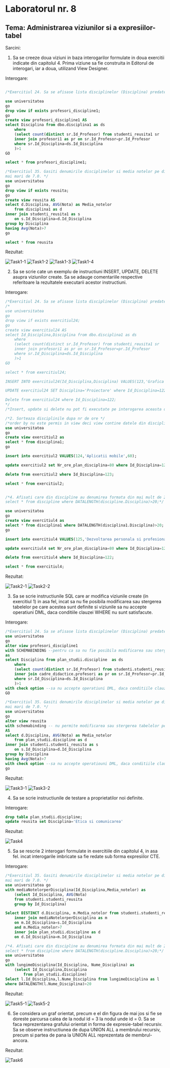 # Laboratorul nr. 8

## Tema: Administrarea viziunilor si a expresiilor-tabel


Sarcini:

1. Sa se creeze doua viziuni in baza interogarilor formulate in doua exercitii indicate din capitolul 4. 
Prima viziune sa fie construita in Editorul de interogari, iar a doua, utilizand View Designer.

Interogare:

``` sql

/*Exercitiul 24. Sa se afisase lista disciplinelor (Disciplina) predate de cel putin doi profesori. */

use universitatea 
go
drop view if exists profesori_discipline1;
go
create view profesori_discipline1 AS
select Disciplina from dbo.disciplina1 as ds 
	where 
	(select count(distinct sr.Id_Profesor) from studenti_reusita1 sr
	inner join profesori1 as pr on sr.Id_Profesor=pr.Id_Profesor
	where sr.Id_Disciplina=ds.Id_Disciplina
	)>1
GO

select * from profesori_discipline1;

/*Exercitiul 35. Gasiti denumirile disciplinelor si media notelor pe disciplina. Afisati numai disciplinele cu medii
mai mari de 7.0. */
use universitatea 
go
drop view if exists reusita;
go
create view reusita AS
select d.Disciplina, AVG(Nota) as Media_notelor 
	from disciplina1 as d
inner join studenti_reusita1 as s
	on s.Id_Disciplina=d.Id_Disciplina
group by Disciplina
having Avg(Nota)>7
go

select * from reusita
```

Rezultat:


![Task1-1](https://github.com/verasv81/DataBase/blob/master/Laboratory%208/images/Task-1(1).PNG)
![Task1-2](https://github.com/verasv81/DataBase/blob/master/Laboratory%208/images/Task-1(2).PNG)
![Task1-3](https://github.com/verasv81/DataBase/blob/master/Laboratory%208/images/Task-1(3).PNG)
![Task1-4](https://github.com/verasv81/DataBase/blob/master/Laboratory%208/images/Task-1(4).PNG)


2. Sa se scrie cate un exemplu de instructiuni INSERT, UPDATE, DELETE asupra viziunilor
create. Sa se adauge comentariile respective referitoare la rezultatele executarii acestor
instructiuni.

Interogare:
``` sql
/*Exercitiul 24. Sa se afisase lista disciplinelor (Disciplina) predate de cel putin doi profesori. */
/*
use universitatea 
go
drop view if exists exercitiul24;
go
create view exercitiul24 AS
select Id_Disciplina,Disciplina from dbo.disciplina1 as ds 
	where 
	(select count(distinct sr.Id_Profesor) from studenti_reusita1 sr
	inner join profesori1 as pr on sr.Id_Profesor=pr.Id_Profesor
	where sr.Id_Disciplina=ds.Id_Disciplina
	)>1
GO

select * from exercitiul24;

INSERT INTO exercitiul24(Id_Disciplina,Disciplina) VALUES(123,'Grafica')

UPDATE exercitiul24 SET Disciplina='Proiectare' where Id_Disciplina=122;

Delete from exercitiul24 where Id_Disciplina=122;
*/
/*Insert, update si delete nu pot fi executate pe interogarea aceasta deoarece este join, nu avem un singur tabel. */

/*2. Sorteaza disciplinile dupa nr de ore */
/*order by nu este permis in view deci view contine datele din discipline nesortate*/
use universitatea 
go
create view exercitiul2 as
select * from disciplina1;
go

insert into exercitiul2 VALUES(124,'Aplicatii mobile',60);

update exercitiul2 set Nr_ore_plan_disciplina=80 where Id_Disciplina=122;

delete from exercitiul2 where Id_Disciplina=123;

select * from exercitiul2;


/*4. Afisati care din discipline au denumirea formata din mai mult de 20 caractere
select * from discipline where DATALENGTH(discipline.Disciplina)>20;*/

use universitatea 
go
create view exercitiul4 as
select * from disciplina1 where DATALENGTH(disciplina1.Disciplina)>20;
go

insert into exercitiul4 VALUES(125,'Dezvoltarea personala si profesionala',70);

update exercitiul4 set Nr_ore_plan_disciplina=80 where Id_Disciplina=125;

delete from exercitiul4 where Id_Disciplina=122;

select * from exercitiul4;

```

Rezultat:


![Task2-1](https://github.com/verasv81/DataBase/blob/master/Laboratory%208/images/Task-2(1).PNG)
![Task2-2](https://github.com/verasv81/DataBase/blob/master/Laboratory%208/images/Task-2(2).PNG)


3. Sa se scrie instructiunile SQL care ar modifica viziunile create (in exercitiul 1) in asa fel, incat
sa nu fie posibila modificarea sau stergerea tabelelor pe care acestea sunt definite si viziunile
sa nu accepte operatiuni DML, daca conditiile clauzei WHERE nu sunt satisfacute.

Interogare:

``` sql
/*Exercitiul 24. Sa se afisase lista disciplinelor (Disciplina) predate de cel putin doi profesori. */
use universitatea
go
alter view profesori_discipline1
with SCHEMABINDING --pentru ca sa nu fie posibila modificarea sau stergerea tabelelor pe care acestea sunt definite
as
select Disciplina from plan_studii.discipline  as ds 
	where 
	(select count(distinct sr.Id_Profesor) from studenti.studenti_reusita sr
	inner join cadre_didactice.profesori as pr on sr.Id_Profesor=pr.Id_Profesor
	where sr.Id_Disciplina=ds.Id_Disciplina
	)>1
with check option --sa nu accepte operatiuni DML, daca conditiile clauzei WHERE nu sunt satisfacute
GO

/*Exercitiul 35. Gasiti denumirile disciplinelor si media notelor pe disciplina. Afisati numai disciplinele cu medii
mai mari de 7.0. */
use universitatea 
go
alter view reusita 
with schemabinding -- nu permite modificarea sau stergerea tabelelor pe care acestea sunt definite
AS
select d.Disciplina, AVG(Nota) as Media_notelor 
	from plan_studii.discipline as d
inner join studenti.studenti_reusita as s
	on s.Id_Disciplina=d.Id_Disciplina
group by Disciplina
having Avg(Nota)>7
with check option --sa nu accepte operatiouni DML, daca conditiile clauzei WHERE nu sunt satisfacute conditiile
go

```

Rezultat:

![Task3-1](https://github.com/verasv81/DataBase/blob/master/Laboratory%208/images/Task-3(1).PNG)
![Task3-2](https://github.com/verasv81/DataBase/blob/master/Laboratory%208/images/Task-3(2).PNG)

4. Sa se scrie instructiunile de testare a proprietatilor noi definite.

Interogare:

``` sql
drop table plan_studii.discipline;
update reusita set Disciplina='Etica si comunicarea'
```

Rezultat:

![Task4](https://github.com/verasv81/DataBase/blob/master/Laboratory%208/images/Task-4.PNG)

5. Sa se rescrie 2 interogari formulate in exercitiile din capitolul 4, in asa fel. incat interogarile
imbricate sa fie redate sub forma expresiilor CTE.

Interogare:

``` sql
/*Exercitiul 35. Gasiti denumirile disciplinelor si media notelor pe disciplina. Afisati numai disciplinele cu medii
mai mari de 7.0. */
use universitatea go
with mediaNotelorperDisciplina(Id_Disciplina,Media_notelor) as
	(select Id_Disciplina, AVG(Nota)
	from studenti.studenti_reusita
	group by Id_Disciplina)

Select DISTINCT d.Disciplina, m.Media_notelor from studenti.studenti_reusita as s
	inner join mediaNotelorperDisciplina as m
	on m.Id_Disciplina=s.Id_Disciplina
	and m.Media_notelor>7
	inner join plan_studii.discipline as d
	on d.Id_Disciplina=m.Id_Disciplina

/*4. Afisati care din discipline au denumirea formata din mai mult de 20 caractere
select * from discipline where DATALENGTH(discipline.Disciplina)>20;*/
use universitatea 
go
with lungimeDisciplina(Id_Disciplina, Nume_Disciplina) as
	(select Id_Disciplina,Disciplina 
		from plan_studii.discipline)
Select l.Id_Disciplina,l.Nume_Disciplina from lungimeDisciplina as l
where DATALENGTH(l.Nume_Disciplina)>20
```

Rezultat:

![Task5-1](https://github.com/verasv81/DataBase/blob/master/Laboratory%208/images/Task-5(1).PNG)
![Task5-2](https://github.com/verasv81/DataBase/blob/master/Laboratory%208/images/Task-5(2).PNG)

6. Se considera un graf orientat, precum e el din figura de mai jos si fie se doreste parcursa calea
de la nodul id = 3 la nodul unde id = 0. Sa se faca reprezentarea grafului orientat in forma de
expresie-tabel recursiv.
Sa se observe instructiunea de dupa UNION ALL a membrului recursiv, precum si partea de
pana la UNION ALL reprezentata de membrul-ancora.

Rezultat:


![Task6](https://github.com/verasv81/DataBase/blob/master/Laboratory%208/images/Task-6.PNG)